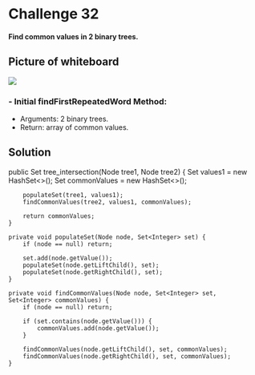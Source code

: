 # Challenge 32
#### Find common values in 2 binary trees.
## Picture of whiteboard
<img src="C:\Users\C-ROAD\IdeaProjects\data-structures-and-algorithms\codeChallenges05\app\src\assets\cc32.jpg "/>

### - Initial findFirstRepeatedWord Method:
- Arguments:  2 binary trees.
- Return: array of common values.
## Solution
public Set<Integer> tree_intersection(Node tree1, Node tree2) {
Set<Integer> values1 = new HashSet<>();
Set<Integer> commonValues = new HashSet<>();

        populateSet(tree1, values1);
        findCommonValues(tree2, values1, commonValues);

        return commonValues;
    }

    private void populateSet(Node node, Set<Integer> set) {
        if (node == null) return;

        set.add(node.getValue());
        populateSet(node.getLiftChild(), set);
        populateSet(node.getRightChild(), set);
    }

    private void findCommonValues(Node node, Set<Integer> set, Set<Integer> commonValues) {
        if (node == null) return;

        if (set.contains(node.getValue())) {
            commonValues.add(node.getValue());
        }

        findCommonValues(node.getLiftChild(), set, commonValues);
        findCommonValues(node.getRightChild(), set, commonValues);
    }